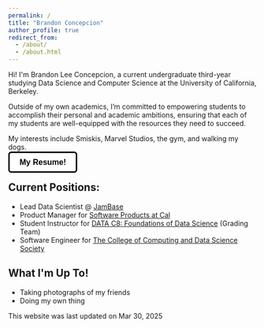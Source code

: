 ```yaml
---
permalink: /
title: "Brandon Concepcion"
author_profile: true
redirect_from: 
  - /about/
  - /about.html
---
```


<style>
.linkedin-btn {
  background-color: #ffffff; /* White background */
  color: #000; /* Black text */
  padding: 10px 20px;
  border: solid; /* Black border */
  border-radius: 6px;
  font-size: 16px;
  cursor: pointer;
  transition: box-shadow 0.3s ease;
  font-family: Arial, sans-serif;
  font-weight: bold;
  text-decoration: none; /* Removes underline */
}

.linkedin-btn:hover {
  box-shadow: 0 4px 6px rgba(0, 0, 0, 0.1); /* Subtle shadow */
}
</style>

Hi! I'm Brandon Lee Concepcion, a current undergraduate third-year studying Data Science and Computer Science at the University of California, Berkeley. 

Outside of my own academics, I’m committed to empowering students to accomplish their personal and academic ambitions, ensuring that each of my students are well-equipped with the resources they need to succeed.

My interests include Smiskis, Marvel Studios, the gym, and walking my dogs. 

<a href="files/Concepcion_Brandon_Resume.pdf" class="linkedin-btn" target="_blank">My Resume!</a>

## Current Positions: 
* Lead Data Scientist @ <a href = 'http://jambase.com/' target = "_blank">JamBase</a>
* Product Manager for <a href = "https://ispma.org/student-chapter-uc-berkeley/" target = "_blank">Software Products at Cal</a>
* Student Instructor for <a href = "https://www.data8.org/" target="_blank">DATA C8: Foundations of Data Science</a> (Grading Team)  
* Software Engineer for <a href = "https://cdss.berkeley.edu/" target="_blank">The College of Computing and Data Science Society</a>

## What I'm Up To!
* Taking photographs of my friends
* Doing my own thing


This website was last updated on Mar 30, 2025